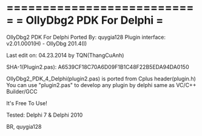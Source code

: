 ===========================
= OllyDbg2 PDK For Delphi =
===========================

OllyDbg2 PDK For Delphi
Ported By: quygia128
Plugin interface: v2.01.0001(H) - OllyDbg 201.4(I)

Last edit on: 04.23.2014 by TQN(ThangCuAnh)

SHA-1(Plugin2.pas): A6539CF18C70A6D09F1B1C48F22B5EDA94DA0150

OllyDbg2_PDK_4_Delphi(plugin2.pas) is ported from Cplus header(plugin.h)
You can use "plugin2.pas" to develop any plugin by delphi same as VC/C++ Builder/GCC

It's Free To Use!

Tested: Delphi 7 & Delphi 2010

BR,
quygia128
